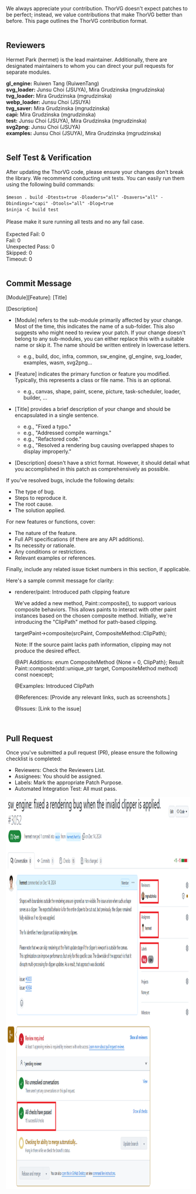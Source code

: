 We always appreciate your contribution. ThorVG doesn't expect patches to be perfect; instead, we value contributions that make ThorVG better than before. This page outlines the ThorVG contribution format.<br />
<br />
## Reviewers
Hermet Park (hermet) is the lead maintainer. Additionally, there are designated maintainers to whom you can direct your pull requests for separate modules.

<b>gl_engine:</b> Ruiwen Tang (RuiwenTang) <br />
<b>svg_loader:</b> Junsu Choi (JSUYA), Mira Grudzinska (mgrudzinska) <br />
<b>tvg_loader:</b> Mira Grudzinska (mgrudzinska) <br />
<b>webp_loader:</b> Junsu Choi (JSUYA) <br />
<b>tvg_saver:</b> Mira Grudzinska (mgrudzinska) <br />
<b>capi:</b> Mira Grudzinska (mgrudzinska) <br />
<b>test:</b> Junsu Choi (JSUYA), Mira Grudzinska (mgrudzinska) <br />
<b>svg2png:</b> Junsu Choi (JSUYA) <br />
<b>examples:</b> Junsu Choi (JSUYA), Mira Grudzinska (mgrudzinska) <br />
<br />

## Self Test & Verification
After updating the ThorVG code, please ensure your changes don't break the library. We recommend conducting unit tests. You can easily run them using the following build commands: <br />
<br/>
`
$meson . build -Dtests=true -Dloaders="all" -Dsavers="all" -Dbindings="capi" -Dtools="all" -Dlog=true
`
<br />
`
$ninja -C build test
`
<br/>
<br/>
Please make it sure running all tests and no any fail case.<br/>
<br/>
Expected Fail:      0<br/>
Fail:               0<br/>
Unexpected Pass:    0<br/>
Skipped:            0<br/>
Timeout:            0<br/>
<br/>
## Commit Message
[Module][Feature]: [Title]

[Description]

- [Module] refers to the sub-module primarily affected by your change. Most of the time, this indicates the name of a sub-folder.
This also suggests who might need to review your patch.
If your change doesn't belong to any sub-modules, you can either replace this with a suitable name or skip it.
The name should be written entirely in lowercase letters.
  - e.g., build, doc, infra, common, sw_engine, gl_engine, svg_loader, examples, wasm, svg2png...

- [Feature] indicates the primary function or feature you modified. Typically, this represents a class or file name.
This is an optional.
  - e.g., canvas, shape, paint, scene, picture, task-scheduler, loader, builder, ...

- [Title] provides a brief description of your change and should be encapsulated in a single sentence.
  - e.g., "Fixed a typo."
  - e.g., "Addressed compile warnings."
  - e.g., "Refactored code."
  - e.g., "Resolved a rendering bug causing overlapped shapes to display improperly."

- [Description] doesn't have a strict format. However, it should detail what you accomplished in this patch as comprehensively as possible.

 If you've resolved bugs, include the following details:
  - The type of bug.
  - Steps to reproduce it.
  - The root cause.
  - The solution applied.

  For new features or functions, cover:
  - The nature of the feature.
  - Full API specifications (if there are any API additions).
  - Its necessity or rationale.
  - Any conditions or restrictions.
  - Relevant examples or references.

 Finally, include any related issue ticket numbers in this section, if applicable.


Here's a sample commit message for clarity:

- renderer/paint: Introduced path clipping feature

  We've added a new method, Paint::composite(), to support various composite behaviors. This allows paints to interact with other paint instances based on the chosen composite method. Initially, we're introducing the "ClipPath" method for path-based clipping.

  targetPaint->composite(srcPaint, CompositeMethod::ClipPath);

  Note: If the source paint lacks path information, clipping may not produce the desired effect.

  @API Additions:
  enum CompositeMethod {None = 0, ClipPath};
  Result Paint::composite(std::unique_ptr<Paint> target, CompositeMethod method) const noexcept;

  @Examples: Introduced ClipPath

  @References: [Provide any relevant links, such as screenshots.]

  @Issues: [Link to the issue]
<br />

## Pull Request

Once you've submitted a pull request (PR), please ensure the following checklist is completed:
- Reviewers: Check the Reviewers List.
- Assignees: You should be assigned.
- Labels: Mark the appropriate Patch Purpose.
- Automated Integration Test: All must pass.
<p align="center"><img width="1000" height="1072" src="https://github.com/thorvg/thorvg/blob/main/res/contribution.png"></p>
